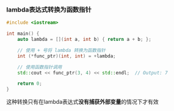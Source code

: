 ### lambda表达式转换为函数指针

```cpp
#include <iostream>

int main() {
    auto lambda = [](int a, int b) { return a + b; };

    // 使用 + 号将 lambda 转换为函数指针
    int (*func_ptr)(int, int) = +lambda;

    // 使用函数指针调用
    std::cout << func_ptr(3, 4) << std::endl;  // Output: 7

    return 0;
}
```

这种转换只有在lambda表达式**没有捕获外部变量**的情况下才有效
